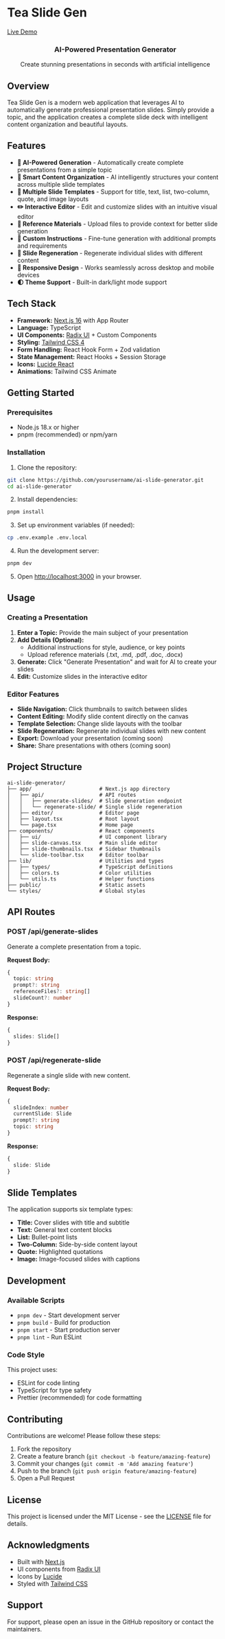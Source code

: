 # Tea Slide Gen

[Live Demo](https://slide-gen.tea.cchuml.com/)

<div align="center">
  <h3>AI-Powered Presentation Generator</h3>
  <p>Create stunning presentations in seconds with artificial intelligence</p>
</div>

## Overview

Tea Slide Gen is a modern web application that leverages AI to automatically generate professional presentation slides. Simply provide a topic, and the application creates a complete slide deck with intelligent content organization and beautiful layouts.

## Features

- **🤖 AI-Powered Generation** - Automatically create complete presentations from a simple topic
- **📝 Smart Content Organization** - AI intelligently structures your content across multiple slide templates
- **🎨 Multiple Slide Templates** - Support for title, text, list, two-column, quote, and image layouts
- **✏️ Interactive Editor** - Edit and customize slides with an intuitive visual editor
- **📄 Reference Materials** - Upload files to provide context for better slide generation
- **🎯 Custom Instructions** - Fine-tune generation with additional prompts and requirements
- **🔄 Slide Regeneration** - Regenerate individual slides with different content
- **📱 Responsive Design** - Works seamlessly across desktop and mobile devices
- **🌓 Theme Support** - Built-in dark/light mode support

## Tech Stack

- **Framework:** [Next.js 16](https://nextjs.org/) with App Router
- **Language:** TypeScript
- **UI Components:** [Radix UI](https://www.radix-ui.com/) + Custom Components
- **Styling:** [Tailwind CSS 4](https://tailwindcss.com/)
- **Form Handling:** React Hook Form + Zod validation
- **State Management:** React Hooks + Session Storage
- **Icons:** [Lucide React](https://lucide.dev/)
- **Animations:** Tailwind CSS Animate

## Getting Started

### Prerequisites

- Node.js 18.x or higher
- pnpm (recommended) or npm/yarn

### Installation

1. Clone the repository:
```bash
git clone https://github.com/yourusername/ai-slide-generator.git
cd ai-slide-generator
```

2. Install dependencies:
```bash
pnpm install
```

3. Set up environment variables (if needed):
```bash
cp .env.example .env.local
```

4. Run the development server:
```bash
pnpm dev
```

5. Open [http://localhost:3000](http://localhost:3000) in your browser.

## Usage

### Creating a Presentation

1. **Enter a Topic:** Provide the main subject of your presentation
2. **Add Details (Optional):**
   - Additional instructions for style, audience, or key points
   - Upload reference materials (.txt, .md, .pdf, .doc, .docx)
3. **Generate:** Click "Generate Presentation" and wait for AI to create your slides
4. **Edit:** Customize slides in the interactive editor

### Editor Features

- **Slide Navigation:** Click thumbnails to switch between slides
- **Content Editing:** Modify slide content directly on the canvas
- **Template Selection:** Change slide layouts with the toolbar
- **Slide Regeneration:** Regenerate individual slides with new content
- **Export:** Download your presentation (coming soon)
- **Share:** Share presentations with others (coming soon)

## Project Structure

```
ai-slide-generator/
├── app/                      # Next.js app directory
│   ├── api/                  # API routes
│   │   ├── generate-slides/  # Slide generation endpoint
│   │   └── regenerate-slide/ # Single slide regeneration
│   ├── editor/               # Editor page
│   ├── layout.tsx            # Root layout
│   └── page.tsx              # Home page
├── components/               # React components
│   ├── ui/                   # UI component library
│   ├── slide-canvas.tsx      # Main slide editor
│   ├── slide-thumbnails.tsx  # Sidebar thumbnails
│   └── slide-toolbar.tsx     # Editor toolbar
├── lib/                      # Utilities and types
│   ├── types/                # TypeScript definitions
│   ├── colors.ts             # Color utilities
│   └── utils.ts              # Helper functions
├── public/                   # Static assets
└── styles/                   # Global styles
```

## API Routes

### POST /api/generate-slides
Generate a complete presentation from a topic.

**Request Body:**
```typescript
{
  topic: string
  prompt?: string
  referenceFiles?: string[]
  slideCount?: number
}
```

**Response:**
```typescript
{
  slides: Slide[]
}
```

### POST /api/regenerate-slide
Regenerate a single slide with new content.

**Request Body:**
```typescript
{
  slideIndex: number
  currentSlide: Slide
  prompt?: string
  topic: string
}
```

**Response:**
```typescript
{
  slide: Slide
}
```

## Slide Templates

The application supports six template types:

- **Title:** Cover slides with title and subtitle
- **Text:** General text content blocks
- **List:** Bullet-point lists
- **Two-Column:** Side-by-side content layout
- **Quote:** Highlighted quotations
- **Image:** Image-focused slides with captions

## Development

### Available Scripts

- `pnpm dev` - Start development server
- `pnpm build` - Build for production
- `pnpm start` - Start production server
- `pnpm lint` - Run ESLint

### Code Style

This project uses:
- ESLint for code linting
- TypeScript for type safety
- Prettier (recommended) for code formatting

## Contributing

Contributions are welcome! Please follow these steps:

1. Fork the repository
2. Create a feature branch (`git checkout -b feature/amazing-feature`)
3. Commit your changes (`git commit -m 'Add amazing feature'`)
4. Push to the branch (`git push origin feature/amazing-feature`)
5. Open a Pull Request

## License

This project is licensed under the MIT License - see the [LICENSE](LICENSE) file for details.

## Acknowledgments

- Built with [Next.js](https://nextjs.org/)
- UI components from [Radix UI](https://www.radix-ui.com/)
- Icons by [Lucide](https://lucide.dev/)
- Styled with [Tailwind CSS](https://tailwindcss.com/)

## Support

For support, please open an issue in the GitHub repository or contact the maintainers.

